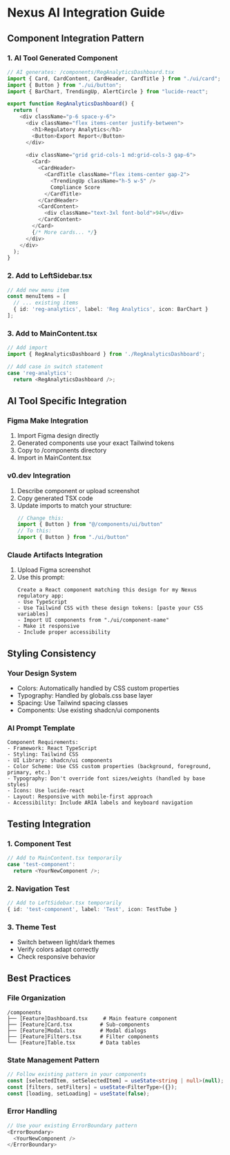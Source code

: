 # Nexus AI Integration Guide

## Component Integration Pattern

### 1. AI Tool Generated Component
```typescript
// AI generates: /components/RegAnalyticsDashboard.tsx
import { Card, CardContent, CardHeader, CardTitle } from "./ui/card";
import { Button } from "./ui/button";
import { BarChart, TrendingUp, AlertCircle } from "lucide-react";

export function RegAnalyticsDashboard() {
  return (
    <div className="p-6 space-y-6">
      <div className="flex items-center justify-between">
        <h1>Regulatory Analytics</h1>
        <Button>Export Report</Button>
      </div>
      
      <div className="grid grid-cols-1 md:grid-cols-3 gap-6">
        <Card>
          <CardHeader>
            <CardTitle className="flex items-center gap-2">
              <TrendingUp className="h-5 w-5" />
              Compliance Score
            </CardTitle>
          </CardHeader>
          <CardContent>
            <div className="text-3xl font-bold">94%</div>
          </CardContent>
        </Card>
        {/* More cards... */}
      </div>
    </div>
  );
}
```

### 2. Add to LeftSidebar.tsx
```typescript
// Add new menu item
const menuItems = [
  // ... existing items
  { id: 'reg-analytics', label: 'Reg Analytics', icon: BarChart }
];
```

### 3. Add to MainContent.tsx
```typescript
// Add import
import { RegAnalyticsDashboard } from './RegAnalyticsDashboard';

// Add case in switch statement
case 'reg-analytics':
  return <RegAnalyticsDashboard />;
```

## AI Tool Specific Integration

### Figma Make Integration
1. Import Figma design directly
2. Generated components use your exact Tailwind tokens
3. Copy to /components directory
4. Import in MainContent.tsx

### v0.dev Integration
1. Describe component or upload screenshot
2. Copy generated TSX code
3. Update imports to match your structure:
   ```typescript
   // Change this:
   import { Button } from "@/components/ui/button"
   // To this:
   import { Button } from "./ui/button"
   ```

### Claude Artifacts Integration
1. Upload Figma screenshot
2. Use this prompt:
   ```
   Create a React component matching this design for my Nexus regulatory app:
   - Use TypeScript
   - Use Tailwind CSS with these design tokens: [paste your CSS variables]
   - Import UI components from "./ui/component-name"
   - Make it responsive
   - Include proper accessibility
   ```

## Styling Consistency

### Your Design System
- Colors: Automatically handled by CSS custom properties
- Typography: Handled by globals.css base layer
- Spacing: Use Tailwind spacing classes
- Components: Use existing shadcn/ui components

### AI Prompt Template
```
Component Requirements:
- Framework: React TypeScript
- Styling: Tailwind CSS
- UI Library: shadcn/ui components
- Color Scheme: Use CSS custom properties (background, foreground, primary, etc.)
- Typography: Don't override font sizes/weights (handled by base styles)
- Icons: Use lucide-react
- Layout: Responsive with mobile-first approach
- Accessibility: Include ARIA labels and keyboard navigation
```

## Testing Integration

### 1. Component Test
```typescript
// Add to MainContent.tsx temporarily
case 'test-component':
  return <YourNewComponent />;
```

### 2. Navigation Test
```typescript
// Add to LeftSidebar.tsx temporarily
{ id: 'test-component', label: 'Test', icon: TestTube }
```

### 3. Theme Test
- Switch between light/dark themes
- Verify colors adapt correctly
- Check responsive behavior

## Best Practices

### File Organization
```
/components
├── [Feature]Dashboard.tsx     # Main feature component
├── [Feature]Card.tsx         # Sub-components
├── [Feature]Modal.tsx        # Modal dialogs
├── [Feature]Filters.tsx      # Filter components
└── [Feature]Table.tsx        # Data tables
```

### State Management Pattern
```typescript
// Follow existing pattern in your components
const [selectedItem, setSelectedItem] = useState<string | null>(null);
const [filters, setFilters] = useState<FilterType>({});
const [loading, setLoading] = useState(false);
```

### Error Handling
```typescript
// Use your existing ErrorBoundary pattern
<ErrorBoundary>
  <YourNewComponent />
</ErrorBoundary>
```